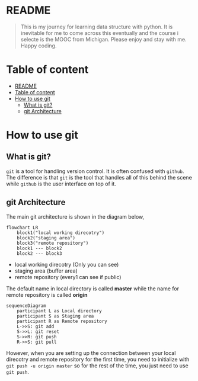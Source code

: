 # README
>This is my journey for learning data structure with python. It is inevitable for me to come across this eventually and the course i selecte is the MOOC from Michigan. Please enjoy and stay with me. Happy coding.

# Table of content

- [README](#readme)
- [Table of content](#table-of-content)
- [How to use git](#how-to-use-git)
  - [What is git?](#what-is-git)
  - [git Architecture](#git-architecture)

# How to use git

## What is git?
`git` is a tool for handling version control. It is often confused with `github`. The difference is that `git` is the tool that handles all of this behind the scene while `github` is the user interface on top of it.


## git Architecture

The main git architecture is shown in the diagram below,

```mermaid
flowchart LR
    block1("local working direcotry")
    block2("staging area")
    block3("remote repository")
    block1 --- block2
    block2 --- block3
```

- local working direcotry (Only you can see)
- staging area (buffer area)
- remote repository (every1 can see if public)

The default name in local directory is called **master** while the name for remote repository is called **origin**

```mermaid
sequenceDiagram
    participant L as Local directory
    participant S as Staging area
    participant R as Remote repository
    L->>S: git add
    S->>L: git reset
    S->>R: git push
    R->>S: git pull
```

However, when you are setting up the connection between your local direcotry and remote repository for the first time, you need to initialize with `git push -u origin master` so for the rest of the time, you just need to use `git push`.







